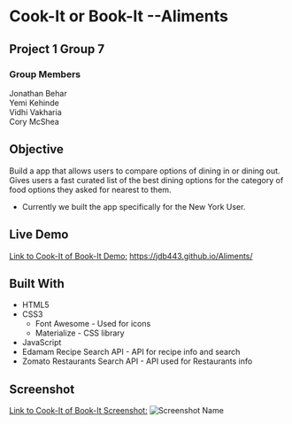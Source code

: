 # Cook-It or Book-It --Aliments #
## Project 1 Group 7 ##
### Group Members ###
Jonathan Behar <br>
Yemi Kehinde <br>
Vidhi Vakharia <br>
Cory McShea <br>

## Objective ##
Build a app that allows users to compare options of dining in or dining out. Gives users a fast curated list of the best dining options for the category of food options they asked for nearest to them.

* Currently we built the app specifically for the New York User.

## Live Demo ##
[Link to Cook-It of Book-It Demo:](https://jdb443.github.io/Aliments/) https://jdb443.github.io/Aliments/

## Built With ##
* HTML5 <br>
* CSS3 <br>
    * Font Awesome - Used for icons <br>
    * Materialize - CSS library <br>
* JavaScript <br>
* Edamam Recipe Search API - API for recipe info and search <br>
* Zomato Restaurants Search API - API used for Restaurants info <br>

## Screenshot ##
[Link to Cook-It of Book-It Screenshot:](assets/images/CookItorBookItAliments.jpg) ![Screenshot Name](https://github.com/jdb443/Aliments/blob/master/assets/images/CookItorBookItAliments.jpg?raw=true)


